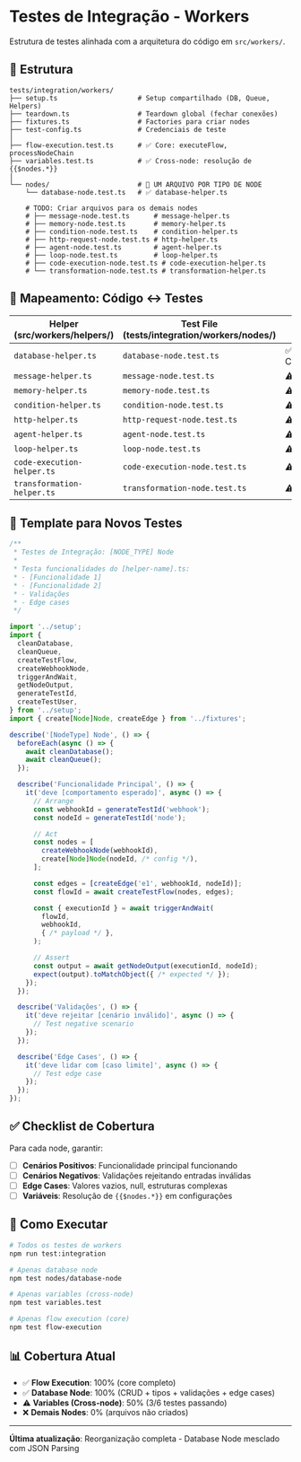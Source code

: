 # Testes de Integração - Workers

Estrutura de testes alinhada com a arquitetura do código em `src/workers/`.

## 📁 Estrutura

```
tests/integration/workers/
├── setup.ts                    # Setup compartilhado (DB, Queue, Helpers)
├── teardown.ts                 # Teardown global (fechar conexões)
├── fixtures.ts                 # Factories para criar nodes
├── test-config.ts              # Credenciais de teste
│
├── flow-execution.test.ts      # ✅ Core: executeFlow, processNodeChain
├── variables.test.ts           # ✅ Cross-node: resolução de {{$nodes.*}}
│
└── nodes/                      # 🎯 UM ARQUIVO POR TIPO DE NODE
    └── database-node.test.ts   # ✅ database-helper.ts

    # TODO: Criar arquivos para os demais nodes
    # ├── message-node.test.ts      # message-helper.ts
    # ├── memory-node.test.ts       # memory-helper.ts
    # ├── condition-node.test.ts    # condition-helper.ts
    # ├── http-request-node.test.ts # http-helper.ts
    # ├── agent-node.test.ts        # agent-helper.ts
    # ├── loop-node.test.ts         # loop-helper.ts
    # ├── code-execution-node.test.ts # code-execution-helper.ts
    # └── transformation-node.test.ts # transformation-helper.ts
```

## 🎯 Mapeamento: Código ↔ Testes

| Helper (src/workers/helpers/) | Test File (tests/integration/workers/nodes/) | Status      |
| ----------------------------- | -------------------------------------------- | ----------- |
| `database-helper.ts`          | `database-node.test.ts`                      | ✅ Completo |
| `message-helper.ts`           | `message-node.test.ts`                       | ⚠️ TODO     |
| `memory-helper.ts`            | `memory-node.test.ts`                        | ⚠️ TODO     |
| `condition-helper.ts`         | `condition-node.test.ts`                     | ⚠️ TODO     |
| `http-helper.ts`              | `http-request-node.test.ts`                  | ⚠️ TODO     |
| `agent-helper.ts`             | `agent-node.test.ts`                         | ⚠️ TODO     |
| `loop-helper.ts`              | `loop-node.test.ts`                          | ⚠️ TODO     |
| `code-execution-helper.ts`    | `code-execution-node.test.ts`                | ⚠️ TODO     |
| `transformation-helper.ts`    | `transformation-node.test.ts`                | ⚠️ TODO     |

## 📝 Template para Novos Testes

```typescript
/**
 * Testes de Integração: [NODE_TYPE] Node
 *
 * Testa funcionalidades do [helper-name].ts:
 * - [Funcionalidade 1]
 * - [Funcionalidade 2]
 * - Validações
 * - Edge cases
 */

import '../setup';
import {
  cleanDatabase,
  cleanQueue,
  createTestFlow,
  createWebhookNode,
  triggerAndWait,
  getNodeOutput,
  generateTestId,
  createTestUser,
} from '../setup';
import { create[Node]Node, createEdge } from '../fixtures';

describe('[NodeType] Node', () => {
  beforeEach(async () => {
    await cleanDatabase();
    await cleanQueue();
  });

  describe('Funcionalidade Principal', () => {
    it('deve [comportamento esperado]', async () => {
      // Arrange
      const webhookId = generateTestId('webhook');
      const nodeId = generateTestId('node');

      // Act
      const nodes = [
        createWebhookNode(webhookId),
        create[Node]Node(nodeId, /* config */),
      ];

      const edges = [createEdge('e1', webhookId, nodeId)];
      const flowId = await createTestFlow(nodes, edges);

      const { executionId } = await triggerAndWait(
        flowId,
        webhookId,
        { /* payload */ },
      );

      // Assert
      const output = await getNodeOutput(executionId, nodeId);
      expect(output).toMatchObject({ /* expected */ });
    });
  });

  describe('Validações', () => {
    it('deve rejeitar [cenário inválido]', async () => {
      // Test negative scenario
    });
  });

  describe('Edge Cases', () => {
    it('deve lidar com [caso limite]', async () => {
      // Test edge case
    });
  });
});
```

## ✅ Checklist de Cobertura

Para cada node, garantir:

- [ ] **Cenários Positivos**: Funcionalidade principal funcionando
- [ ] **Cenários Negativos**: Validações rejeitando entradas inválidas
- [ ] **Edge Cases**: Valores vazios, null, estruturas complexas
- [ ] **Variáveis**: Resolução de `{{$nodes.*}}` em configurações

## 🚀 Como Executar

```bash
# Todos os testes de workers
npm run test:integration

# Apenas database node
npm test nodes/database-node

# Apenas variables (cross-node)
npm test variables.test

# Apenas flow execution (core)
npm test flow-execution
```

## 📊 Cobertura Atual

- ✅ **Flow Execution**: 100% (core completo)
- ✅ **Database Node**: 100% (CRUD + tipos + validações + edge cases)
- ⚠️ **Variables (Cross-node)**: 50% (3/6 testes passando)
- ❌ **Demais Nodes**: 0% (arquivos não criados)

---

**Última atualização**: Reorganização completa - Database Node mesclado com JSON Parsing
